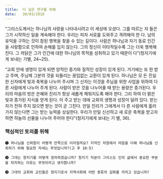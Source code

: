 ```yaml
---
title:  더 깊은 연구를 위해
date:   30/03/2018
---
```


“그리스도께서는 하나님의 사랑을 나타내시려고 이 세상에 오셨다. 그를 따르는 자
들은 그가 시작하신 일을 계속해야 한다. 우리는 피차 서로를 도와주고 격려해야 한
다. 남의 유익을 구하는 것이 참된 행복을 찾을 수 있는 길이다. 사람은 하나님과 자기
동료 인간을 사랑함으로 인하여 손해를 입지 않는다. 그의 정신이 이타적일수록 그는
더욱 행복해진다. 그 까닭은 그가 인간에 대한 하나님의 목적을 성취하고 있기 때문이
다”(청지기에게 보내는 기별, 24~25).

“교회 안에 생명이 있게 되면 양적인 증가와 질적인 성장이 있게 된다. 거기에는 또
한 받고 주며, 주님께 그분의 것을 되돌리는 끊임없는 교환이 있게 된다. 하나님은 모
든 진실한 신자에게 빛과 축복을 나누어 주시며 그 신자는 이것을 주님을 위한 사업을
위하여 다른 사람에게 나누어 주게 된다. 사람이 받은 것을 나누어줄 때 받는 용량은
증가된다. 우리의 마음의 방은 은혜와 진리가 항상 새롭게 채워지도록 해야 한다. 그리
하여 더 밝은 빛과 증가된 지식을 얻게 된다. 이 주고 받는 데에 교회의 생명과 성장이
달려 있다. 받는 자가 전혀 주지 않으면 받는 것이 곧 그친다. 만일 진리가 그에게서 다
른 사람에게 흘러가지 않는다면 그는 받는 능력을 상실한다. 우리가 만일 신선하고 새
로운 축복을 받고자 하면 하늘의 선물을 나누어 주어야 한다”(청지기에게 보내는 기
별, 36).

### 핵심적인 토의를 위해


`➊ 하나님을 신뢰함이 어떻게 만족으로 이어질까요? 지적인 차원에서
마음을 다해 하나님을 신뢰하기 위해 필요한 자세는 무엇입니까?(고
후 10:5)`

`➋ 그대는 청지기를 어떻게 정의하겠습니까? 청지기 직분이 그리스도
 인의 삶에서 중요한 부분을 차지하는 이유는 무엇이라고 생각합니까?`

`➌ 그대의 교회와 교인들은 청지기로서 지역사회에 어떤 종류의 감화를 끼치고 있습니까?`

